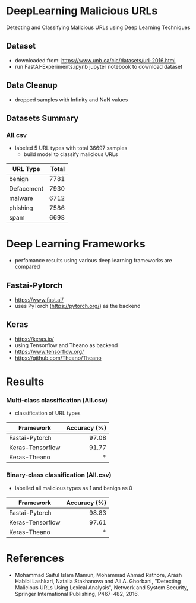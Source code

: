 # DeepLearning Malicious URLs

Detecting and Classifying Malicious URLs using Deep Learning Techniques

## Dataset

-   downloaded from: https://www.unb.ca/cic/datasets/url-2016.html
-   run FastAI-Experiments.ipynb jupyter notebook to download dataset

## Data Cleanup

-   dropped samples with Infinity and NaN values

## Datasets Summary

### All.csv

-   labeled 5 URL types with total 36697 samples
    -   build model to classify malicious URLs

| URL Type   | Total |
| ---------- | ----: |
| benign     |  7781 |
| Defacement |  7930 |
| malware    |  6712 |
| phishing   |  7586 |
| spam       |  6698 |

# Deep Learning Frameworks

-   perfomance results using various deep learning frameworks are compared

## Fastai-Pytorch

-   https://www.fast.ai/
-   uses PyTorch (https://pytorch.org/) as the backend

## Keras

-   https://keras.io/
-   using Tensorflow and Theano as backend
-   https://www.tensorflow.org/
-   https://github.com/Theano/Theano

# Results

### Multi-class classification (All.csv)

-   classification of URL types

| Framework        | Accuracy (%) |
| ---------------- | -----------: |
| Fastai-Pytorch   |        97.08 |
| Keras-Tensorflow |        91.77 |
| Keras-Theano     |           \* |

### Binary-class classification (All.csv)

-   labelled all malicious types as 1 and benign as 0

| Framework        | Accuracy (%) |
| ---------------- | -----------: |
| Fastai-Pytorch   |        98.83 |
| Keras-Tensorflow |        97.61 |
| Keras-Theano     |           \* |

# References

-   Mohammad Saiful Islam Mamun, Mohammad Ahmad Rathore, Arash Habibi Lashkari, Natalia Stakhanova and Ali A. Ghorbani, "Detecting Malicious URLs Using Lexical Analysis", Network and System Security, Springer International Publishing, P467-482, 2016.
